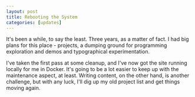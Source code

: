 ```yaml
---
layout: post
title: Rebooting the System
categories: [updates]
---
```


It's been a while, to say the least. Three years, as a matter of fact. I had big plans for this place - projects, a dumping ground for programming exploration and demos and typographical experimentation.

I've taken the first pass at some cleanup, and I've now got the site running locally for me in Docker. It's going to be a lot easier to keep up with the maintenance aspect, at least. Writing content, on the other hand, is another challenge, but with any luck, I'll dig up my old project list and get things moving again.